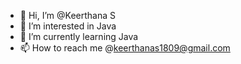 - 👋 Hi, I’m @Keerthana S
- 👀 I’m interested in Java
- 🌱 I’m currently learning Java
- 📫 How to reach me @keerthanas1809@gmail.com

<!---
Keerthu1809/Keerthu1809 is a ✨ special ✨ repository because its `README.md` (this file) appears on your GitHub profile.
You can click the Preview link to take a look at your changes.
--->
